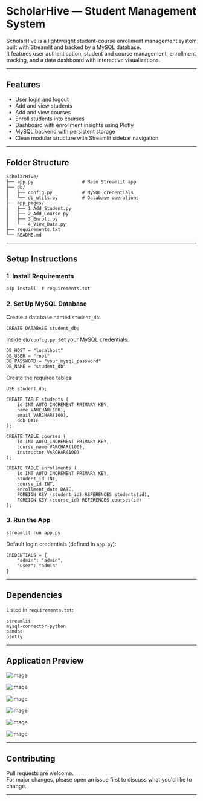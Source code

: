 # ScholarHive — Student Management System

ScholarHive is a lightweight student-course enrollment management system built with Streamlit and backed by a MySQL database.  
It features user authentication, student and course management, enrollment tracking, and a data dashboard with interactive visualizations.

---

## Features

- User login and logout  
- Add and view students  
- Add and view courses  
- Enroll students into courses  
- Dashboard with enrollment insights using Plotly  
- MySQL backend with persistent storage  
- Clean modular structure with Streamlit sidebar navigation

---

## Folder Structure

```
ScholarHive/
├── app.py                  # Main Streamlit app
├── db/
│   ├── config.py           # MySQL credentials
│   └── db_utils.py         # Database operations
├── app_pages/
│   ├── 1_Add_Student.py
│   ├── 2_Add_Course.py
│   ├── 3_Enroll.py
│   └── 4_View_Data.py
├── requirements.txt
└── README.md
```

---

## Setup Instructions

### 1. Install Requirements

```
pip install -r requirements.txt
```

### 2. Set Up MySQL Database

Create a database named `student_db`:

```
CREATE DATABASE student_db;
```

Inside `db/config.py`, set your MySQL credentials:

```
DB_HOST = "localhost"
DB_USER = "root"
DB_PASSWORD = "your_mysql_password"
DB_NAME = "student_db"
```

Create the required tables:

```
USE student_db;

CREATE TABLE students (
    id INT AUTO_INCREMENT PRIMARY KEY,
    name VARCHAR(100),
    email VARCHAR(100),
    dob DATE
);

CREATE TABLE courses (
    id INT AUTO_INCREMENT PRIMARY KEY,
    course_name VARCHAR(100),
    instructor VARCHAR(100)
);

CREATE TABLE enrollments (
    id INT AUTO_INCREMENT PRIMARY KEY,
    student_id INT,
    course_id INT,
    enrollment_date DATE,
    FOREIGN KEY (student_id) REFERENCES students(id),
    FOREIGN KEY (course_id) REFERENCES courses(id)
);
```

### 3. Run the App

```
streamlit run app.py
```

Default login credentials (defined in `app.py`):

```
CREDENTIALS = {
    "admin": "admin",
    "user": "admin"
}
```

---

## Dependencies

Listed in `requirements.txt`:

```
streamlit
mysql-connector-python
pandas
plotly
```

---

## Application Preview

![image](https://github.com/user-attachments/assets/1b7ea009-9e0d-4c29-a699-585966449f88)

![image](https://github.com/user-attachments/assets/1afe2143-9506-4632-ad70-7a5baf53cee8)

![image](https://github.com/user-attachments/assets/95db1491-75b7-410f-826b-75fd8b3ec82f)

![image](https://github.com/user-attachments/assets/79f283c2-2351-4306-9dec-60138be182ec)

![image](https://github.com/user-attachments/assets/a20700ef-7494-43d8-9827-f64a3f6cf875)

![image](https://github.com/user-attachments/assets/df1ca337-9171-4ca2-9cc7-26fbc009ac01)





---

## Contributing

Pull requests are welcome.  
For major changes, please open an issue first to discuss what you'd like to change.

---


